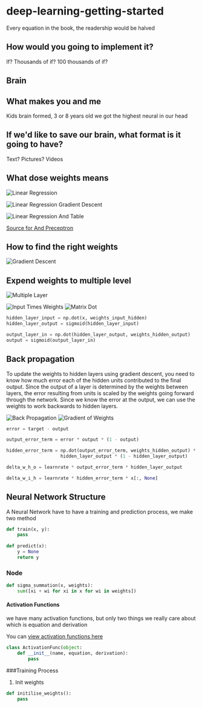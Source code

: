 # deep-learning-getting-started

Every equation in the book, the readership would be halved
[<A Brief History of Time>](https://en.wikipedia.org/wiki/A_Brief_History_of_Time)

## How would you going to implement it?

If?
Thousands of if?
100 thousands of if?


## Brain

## What makes you and me
Kids brain formed, 3 or 8 years old we got the highest neural in our head

## If we'd like to save our brain, what format is it going to have?
Text?
Pictures?
Videos

## What dose weights means
![Linear Regression](pictures/logistic_regression_uni.png)

![Linear Regression Gradient Descent](pictures/logistic_regression_minimize_error_and_gradient_descent.png)

![Linear Regression And Table](pictures/one_and_table.png)

[Source for And Preceptron](one_perceptron_and.py)

## How to find the right weights
![Gradient Descent](pictures/gradient_descent.png)

## Expend weights to multiple level
![Multiple Layer](pictures/multilayer-diagram-weights.png)

![Input Times Weights](pictures/input-times-weights-dots.png)
![Matrix Dot](pictures/matrix_dot.png)

```python
hidden_layer_input = np.dot(x, weights_input_hidden)
hidden_layer_output = sigmoid(hidden_layer_input)

output_layer_in = np.dot(hidden_layer_output, weights_hidden_output)
output = sigmoid(output_layer_in)
```

## Back propagation
To update the weights to hidden layers using gradient descent, you need to know how much error each of the hidden units contributed to the final output. Since the output of a layer is determined by the weights between layers, the error resulting from units is scaled by the weights going forward through the network. Since we know the error at the output, we can use the weights to work backwards to hidden layers.

![Back Propagation](pictures/back_propagation.png)
![Gradient of Weights](pictures/gradient_of_weights.png)

```python
error = target - output

output_error_term = error * output * (1 - output)

hidden_error_term = np.dot(output_error_term, weights_hidden_output) * \
                    hidden_layer_output * (1 - hidden_layer_output)

delta_w_h_o = learnrate * output_error_term * hidden_layer_output

delta_w_i_h = learnrate * hidden_error_term * x[:, None]
```


## Neural Network Structure
A Neural Network have to have a training and prediction process, we make two method
```python
def train(x, y):
    pass
    
def predict(x):
    y = None
    return y
```

### Node
```python
def sigma_summation(x, weights):
    sum([xi + wi for xi in x for wi in weights])
```

#### Activation Functions
we have many activation functions, but only two things we really care about which is 
equation and derivation

You can [view activation functions here](https://en.wikipedia.org/wiki/Activation_function)

```python
class ActivationFunc(object:
    def __init__(name, equation, derivation):
        pass
```

###Training Process
1. Init weights
```python
def initilise_weights():
    pass
```